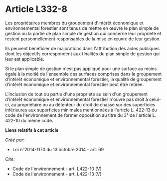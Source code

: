 # Article L332-8

Les propriétaires membres du groupement d'intérêt économique et environnemental forestier sont tenus de mettre en œuvre le
plan simple de gestion ou la partie de plan simple de gestion qui concerne leur propriété et restent personnellement
responsables de la mise en œuvre de leur gestion. 

Ils peuvent bénéficier de majorations dans l'attribution des aides publiques dont les objectifs correspondent aux finalités
du plan simple de gestion qui leur est applicable. 

Si le plan simple de gestion n'est pas appliqué pour une surface au moins égale à la moitié de l'ensemble des surfaces
comprises dans le groupement d'intérêt économique et environnemental forestier, la qualité de groupement d'intérêt économique
et environnemental forestier peut être retirée. 

L'inclusion de tout ou partie d'une propriété au sein d'un groupement d'intérêt économique et environnemental forestier
n'ouvre pas droit à celui-ci, au propriétaire ou au détenteur du droit de chasse sur des superficies inférieures aux
superficies minimales mentionnées à l'article L. 422-13 du code de l'environnement de former opposition au titre du 3° de
l'article L. 422-10 du même code.

**Liens relatifs à cet article**

_Créé par_:

  - Loi n°2014-1170 du 13 octobre 2014 - art. 69

_Cite_:

  - Code de l'environnement - art. L422-10 (V)
  - Code de l'environnement - art. L422-13 (V)
